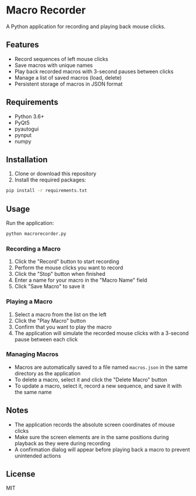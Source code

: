 # Macro Recorder

A Python application for recording and playing back mouse clicks.

## Features

- Record sequences of left mouse clicks
- Save macros with unique names
- Play back recorded macros with 3-second pauses between clicks
- Manage a list of saved macros (load, delete)
- Persistent storage of macros in JSON format

## Requirements

- Python 3.6+
- PyQt5
- pyautogui
- pynput
- numpy

## Installation

1. Clone or download this repository
2. Install the required packages:

```bash
pip install -r requirements.txt
```

## Usage

Run the application:

```bash
python macrorecorder.py
```

### Recording a Macro

1. Click the "Record" button to start recording
2. Perform the mouse clicks you want to record
3. Click the "Stop" button when finished
4. Enter a name for your macro in the "Macro Name" field
5. Click "Save Macro" to save it

### Playing a Macro

1. Select a macro from the list on the left
2. Click the "Play Macro" button
3. Confirm that you want to play the macro
4. The application will simulate the recorded mouse clicks with a 3-second pause between each click

### Managing Macros

- Macros are automatically saved to a file named `macros.json` in the same directory as the application
- To delete a macro, select it and click the "Delete Macro" button
- To update a macro, select it, record a new sequence, and save it with the same name

## Notes

- The application records the absolute screen coordinates of mouse clicks
- Make sure the screen elements are in the same positions during playback as they were during recording
- A confirmation dialog will appear before playing back a macro to prevent unintended actions

## License

MIT 